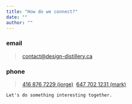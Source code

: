 ```yaml
---
title: "How do we connect?"
date: ""
author: ""
---
```


### email
> &nbsp;[contact@design-distillery.ca](mailto:contact@design-distillery.ca)

### phone

> &nbsp;[416 876 7229 (jorge)](tel:+14168767229)
> &nbsp;[647 702 1231 (mark)](tel:+16477021231)

`Let's do something interesting together.`
